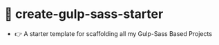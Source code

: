 # 👻 create-gulp-sass-starter

- 👉 A starter template for scaffolding all my Gulp-Sass Based Projects 
